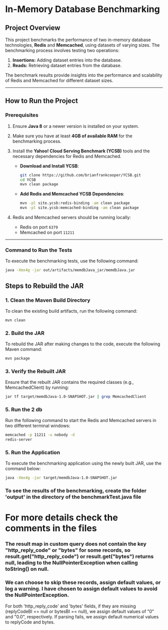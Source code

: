 # In-Memory Database Benchmarking

## Project Overview
This project benchmarks the performance of two in-memory database technologies, **Redis** and **Memcached**, using datasets of varying sizes. The benchmarking process involves testing two operations:
1. **Insertions:** Adding dataset entries into the database.
2. **Reads:** Retrieving dataset entries from the database.

The benchmark results provide insights into the performance and scalability of Redis and Memcached for different dataset sizes.

---

## How to Run the Project

### Prerequisites
1. Ensure **Java 8** or a newer version is installed on your system.
2. Make sure you have at least **4GB of available RAM** for the benchmarking process.
3. Install the **Yahoo! Cloud Serving Benchmark (YCSB)** tools and the necessary dependencies for Redis and Memcached.

   - **Download and Install YCSB**:
     ```bash
     git clone https://github.com/brianfrankcooper/YCSB.git
     cd YCSB
     mvn clean package
     ```
   - **Add Redis and Memcached YCSB Dependencies**:
     ```bash
     mvn -pl site.ycsb:redis-binding -am clean package
     mvn -pl site.ycsb:memcached-binding -am clean package
     ```

4. Redis and Memcached servers should be running locally:
   - Redis on port `6379`
   - Memcached on port `11211`

---


### Command to Run the Tests
To execute the benchmarking tests, use the following command:

```bash
java -Xmx4g -jar out/artifacts/memdbJava_jar/memdbJava.jar
```
## Steps to Rebuild the JAR
### 1. Clean the Maven Build Directory
   To clean the existing build artifacts, run the following command:
```bash
mvn clean
```

### 2. Build the JAR
To rebuild the JAR after making changes to the code, execute the following Maven command:
```bash
mvn package
```

### 3. Verify the Rebuilt JAR
Ensure that the rebuilt JAR contains the required classes (e.g., MemcachedClient) by running:

```bash
jar tf target/memdbJava-1.0-SNAPSHOT.jar | grep MemcachedClient
```
### 5. Run the 2 db
   Run the following command to start the Redis and Memcached servers in two different terminal windows:
```bash
memcached -p 11211 -u nobody -d
redis-server
```


### 5. Run the Application
   To execute the benchmarking application using the newly built JAR, use the command below:
```bash
java -Xmx4g -jar target/memdbJava-1.0-SNAPSHOT.jar
```
### To see the results of the benchmarking, create the folder 'output' in the directory of the benchmarkTest.java file
# For more details check the comments in the files

### The result map in custom query does not contain the key "http_reply_code" or "bytes" for some records, so result.get("http_reply_code") or result.get("bytes") returns null, leading to the NullPointerException when calling toString() on null.
### We can choose to skip these records, assign default values, or log a warning. I have chosen to assign default values to avoid the NullPointerException.
For both 'http_reply_code' and 'bytes' fields, if they are missing (replyCodeBI == null or bytesBI == null), we assign default values of "0" and "0.0", respectively.
If parsing fails, we assign default numerical values to replyCode and bytes.